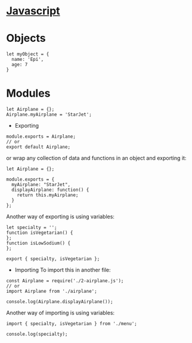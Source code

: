 [Javascript](https://developer.mozilla.org/bm/docs/Web/JavaScript/Reference)
==========
# Objects
```
let myObject = {
  name: 'Epi',
  age: 7
}
```
# Modules
```
let Airplane = {};
Airplane.myAirplane = 'StarJet';
```
* Exporting
```
module.exports = Airplane;
// or
export default Airplane;
```
or wrap any collection of data and functions in an object and exporting it:
```
let Airplane = {};

module.exports = {
  myAirplane: "StarJet",
  displayAirplane: function() {
    return this.myAirplane;
  }
};
```
Another way of exporting is using variables:
```
let specialty = '';
function isVegetarian() {
}; 
function isLowSodium() {
}; 

export { specialty, isVegetarian };
```
* Importing 
To import this in another file:
```
const Airplane = require('./2-airplane.js');
// or
import Airplane from './airplane';

console.log(Airplane.displayAirplane());
```
Another way of importing is using variables:
```
import { specialty, isVegetarian } from './menu';

console.log(specialty);
```
